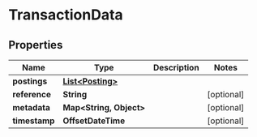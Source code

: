 

# TransactionData


## Properties

| Name | Type | Description | Notes |
|------------ | ------------- | ------------- | -------------|
|**postings** | [**List&lt;Posting&gt;**](Posting.md) |  |  |
|**reference** | **String** |  |  [optional] |
|**metadata** | **Map&lt;String, Object&gt;** |  |  [optional] |
|**timestamp** | **OffsetDateTime** |  |  [optional] |



